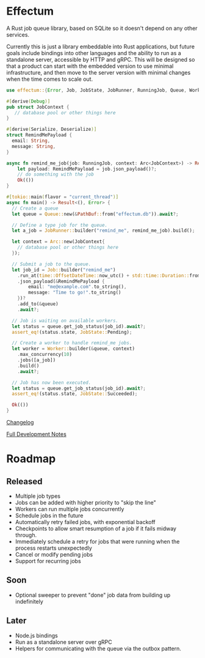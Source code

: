 # Effectum

A Rust job queue library, based on SQLite so it doesn't depend on any other services.

Currently this is just a library embeddable into Rust applications, but future goals include bindings into other languages
and the ability to run as a standalone server, accessible by HTTP and gRPC. This will be designed so that a product can
start with the embedded version to use minimal infrastructure, and then move to the server version with minimal changes when
the time comes to scale out.

```rust
use effectum::{Error, Job, JobState, JobRunner, RunningJob, Queue, Worker};

#[derive(Debug)]
pub struct JobContext {
   // database pool or other things here
}

#[derive(Serialize, Deserialize)]
struct RemindMePayload {
  email: String,
  message: String,
}

async fn remind_me_job(job: RunningJob, context: Arc<JobContext>) -> Result<(), Error> {
    let payload: RemindMePayload = job.json_payload()?;
    // do something with the job
    Ok(())
}

#[tokio::main(flavor = "current_thread")]
async fn main() -> Result<(), Error> {
  // Create a queue
  let queue = Queue::new(&PathBuf::from("effectum.db")).await?;

  // Define a type job for the queue.
  let a_job = JobRunner::builder("remind_me", remind_me_job).build();

  let context = Arc::new(JobContext{
    // database pool or other things here
  });

  // Submit a job to the queue.
  let job_id = Job::builder("remind_me")
    .run_at(time::OffsetDateTime::now_utc() + std::time::Duration::from_secs(3600))
    .json_payload(&RemindMePayload {
        email: "me@example.com".to_string(),
        message: "Time to go!".to_string()
    })?
    .add_to(&queue)
    .await?;

  // Job is waiting on available workers. 
  let status = queue.get_job_status(job_id).await?;
  assert_eq!(status.state, JobState::Pending);

  // Create a worker to handle remind_me jobs.
  let worker = Worker::builder(&queue, context)
    .max_concurrency(10)
    .jobs([a_job])
    .build()
    .await?;

  // Job has now been executed. 
  let status = queue.get_job_status(job_id).await?;
  assert_eq!(status.state, JobState::Succeeded);

  Ok(())
}
```

[Changelog](https://github.com/dimfeld/effectum/blob/master/effectum/CHANGELOG.md)

[Full Development Notes](https://imfeld.dev/notes/projects_effectum)

# Roadmap

## Released

- Multiple job types
- Jobs can be added with higher priority to "skip the line"
- Workers can run multiple jobs concurrently
- Schedule jobs in the future
- Automatically retry failed jobs, with exponential backoff
- Checkpoints to allow smart resumption of a job if it fails midway through.
- Immediately schedule a retry for jobs that were running when the process restarts unexpectedly
- Cancel or modify pending jobs
- Support for recurring jobs

## Soon

- Optional sweeper to prevent "done" job data from building up indefinitely

## Later

- Node.js bindings
- Run as a standalone server over gRPC
- Helpers for communicating with the queue via the outbox pattern.
